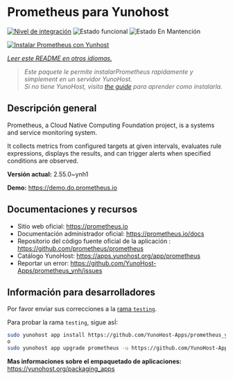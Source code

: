 <!--
Este archivo README esta generado automaticamente<https://github.com/YunoHost/apps/tree/master/tools/readme_generator>
No se debe editar a mano.
-->

# Prometheus para Yunohost

[![Nivel de integración](https://dash.yunohost.org/integration/prometheus.svg)](https://ci-apps.yunohost.org/ci/apps/prometheus/) ![Estado funcional](https://ci-apps.yunohost.org/ci/badges/prometheus.status.svg) ![Estado En Mantención](https://ci-apps.yunohost.org/ci/badges/prometheus.maintain.svg)

[![Instalar Prometheus con Yunhost](https://install-app.yunohost.org/install-with-yunohost.svg)](https://install-app.yunohost.org/?app=prometheus)

*[Leer este README en otros idiomas.](./ALL_README.md)*

> *Este paquete le permite instalarPrometheus rapidamente y simplement en un servidor YunoHost.*  
> *Si no tiene YunoHost, visita [the guide](https://yunohost.org/install) para aprender como instalarla.*

## Descripción general

Prometheus, a Cloud Native Computing Foundation project, is a systems and service monitoring system.

It collects metrics from configured targets at given intervals, evaluates rule expressions, displays the results, and can trigger alerts when specified conditions are observed.


**Versión actual:** 2.55.0~ynh1

**Demo:** <https://demo.do.prometheus.io>
## Documentaciones y recursos

- Sitio web oficial: <https://prometheus.io>
- Documentación administrador oficial: <https://prometheus.io/docs>
- Repositorio del código fuente oficial de la aplicación : <https://github.com/prometheus/prometheus>
- Catálogo YunoHost: <https://apps.yunohost.org/app/prometheus>
- Reportar un error: <https://github.com/YunoHost-Apps/prometheus_ynh/issues>

## Información para desarrolladores

Por favor enviar sus correcciones a la [rama `testing`](https://github.com/YunoHost-Apps/prometheus_ynh/tree/testing).

Para probar la rama `testing`, sigue asÍ:

```bash
sudo yunohost app install https://github.com/YunoHost-Apps/prometheus_ynh/tree/testing --debug
o
sudo yunohost app upgrade prometheus -u https://github.com/YunoHost-Apps/prometheus_ynh/tree/testing --debug
```

**Mas informaciones sobre el empaquetado de aplicaciones:** <https://yunohost.org/packaging_apps>
